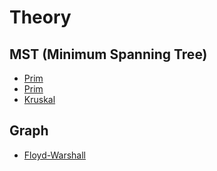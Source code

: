 # Theory

## MST (Minimum Spanning Tree)
- [Prim](http://blog.naver.com/PostView.nhn?blogId=ssarang8649&logNo=220992988177)
- [Prim](https://ukyonge.tistory.com/12)
- [Kruskal](https://ukyonge.tistory.com/11?category=870876)

## Graph
- [Floyd-Warshall](https://ukyonge.tistory.com/28?category=870876)